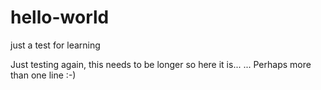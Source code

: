 # hello-world
just a test for learning

Just testing again, this needs to be longer so here it is...
... Perhaps more than one line :-)
